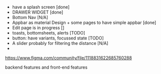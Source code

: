 - have a splash screen [done]
- DRAWER WIDGET [done]
-  Bottom Nav [N/A]
- Appbar as material Design + some pages to have simple appbar [done]
- Edit page is in progress []
- toasts, bottomsheets, alerts [TODO]
- button: have variants, focussed state [TODO]
- A slider probably for filtering the distance [N/A]
-

https://www.figma.com/community/file/1118831622685760288


backend features and front-end features
